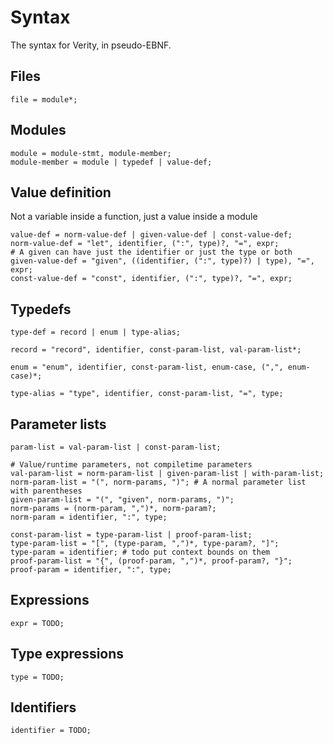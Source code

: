 # Syntax

The syntax for Verity, in pseudo-EBNF.

## Files

```ebnf
file = module*;
```

## Modules

```ebnf
module = module-stmt, module-member;
module-member = module | typedef | value-def;
```

## Value definition

Not a variable inside a function, just a value inside a module

```ebnf
value-def = norm-value-def | given-value-def | const-value-def;
norm-value-def = "let", identifier, (":", type)?, "=", expr;
# A given can have just the identifier or just the type or both
given-value-def = "given", ((identifier, (":", type)?) | type), "=", expr;
const-value-def = "const", identifier, (":", type)?, "=", expr;
```

## Typedefs

```ebnf
type-def = record | enum | type-alias;

record = "record", identifier, const-param-list, val-param-list*;

enum = "enum", identifier, const-param-list, enum-case, (",", enum-case)*;

type-alias = "type", identifier, const-param-list, "=", type;
```

## Parameter lists

```ebnf
param-list = val-param-list | const-param-list;

# Value/runtime parameters, not compiletime parameters
val-param-list = norm-param-list | given-param-list | with-param-list;
norm-param-list = "(", norm-params, ")"; # A normal parameter list with parentheses
given-param-list = "(", "given", norm-params, ")";
norm-params = (norm-param, ",")*, norm-param?;
norm-param = identifier, ":", type;

const-param-list = type-param-list | proof-param-list;
type-param-list = "[", (type-param, ",")*, type-param?, "]";
type-param = identifier; # todo put context bounds on them
proof-param-list = "{", (proof-param, ",")*, proof-param?, "}";
proof-param = identifier, ":", type;
```

## Expressions

```ebnf
expr = TODO;
```

## Type expressions

```ebnf
type = TODO;
```

## Identifiers

```ebnf
identifier = TODO;
```
